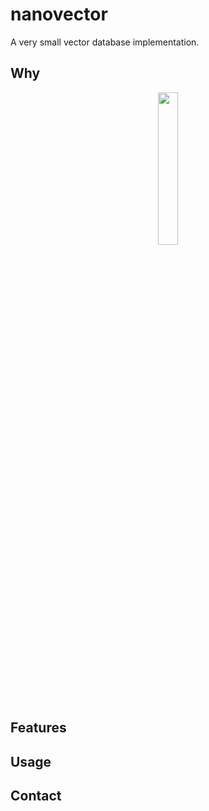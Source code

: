 # nanovector 
A very small vector database implementation.

## Why

<div align="center">
<img src="https://cdn.discordapp.com/attachments/933694512960774185/1135229083291226232/image.png" width="25%">
</div>

## Features
## Usage
## Contact


